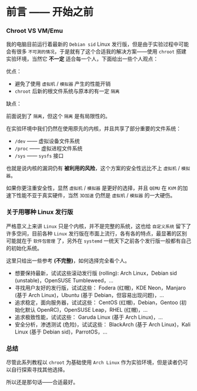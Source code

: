 # 前言 —— 开始之前

### Chroot VS VM/Emu

我的电脑目前运行着最新的 `Debian sid`
Linux 发行版，但是由于实验过程中可能会有很多
`不可測的情况`，于是就有了这个合适我的解决方案——使用
`chroot` 搭建实验环境，当然它
**不一定**
适合每一个人，下面给出一些个人观点：

优点：

- 避免了使用 `虚拟机` / `模拟器` 产生的性能开销
- `chroot` 后新的根文件系统与原本的有一定 `隔离`

缺点：

前面说到了 `隔离`，但这个
`隔离` 是有局限性的。

在实验环境中我们仍然在使用原先的内核，并且共享了部分重要的文件系统：

- `/dev`  —— 虚拟设备文件系统
- `/proc` —— 虚拟进程文件系统
- `/sys`  —— `sysfs` 接口

也就是说内核的漏洞仍有
**被利用的风险**，这个方案的安全性远比不上
`虚拟机` / `模拟器`。

如果你更注重安全性，显然 `虚拟机` / `模拟器`
是更好的选择，并且 `QEMU` 在 `KVM`
的加速下性能不亚于真实硬件，当然 `3D加速`
仍然是 `虚拟机` / `模拟器` 的一大硬伤。

### 关于用哪种 Linux 发行版

严格意义上来讲 `Linux`
只是个内核，并不是完整的系统，这也给
`自定义系统`
留下了许多空间，目前各种
`Linux` 发行版在市面上流行，各有各的特点，最显著的区别可能就在于
`软件包管理` 了，另外在 `systemd`
一统天下之前各个发行版一般都有自己的初始化系统。

这里只给出一些参考 **(不完整)**，如何选择完全看个人。

- 想要保持最新，试试这些滚动发行版 (rolling):
	Arch Linux，Debian sid (unstable)，OpenSUSE Tumbleweed，...
- 寻找用户友好的发行版，试试这些：
	Fodera (红帽)，KDE Neon，Manjaro (基于 Arch Linux)，Ubuntu (基于 Debian，但容易出现问题)，...
- 追求稳定，面向服务器，试试这些：
	CentOS (红帽)，Debian，Gentoo (初始化默认 OpenRC)，OpenSUSE Leap，RHEL (红帽)，...
- 追求极致性能，试试这些：
	Garuda Linux (基于 Arch Linux)，...
- 安全分析，渗透测试 (危险)，试试这些：
	BlackArch (基于 Arch Linux)，Kali Linux (基于 Debian sid)，ParrotOS，...

### 总结

尽管此系列教程以 `chroot` 为基础使用 `Arch Linux`
作为实验环境，但是读者仍可以自行探索寻找其他选择。

所以还是那句话——合适最好。
